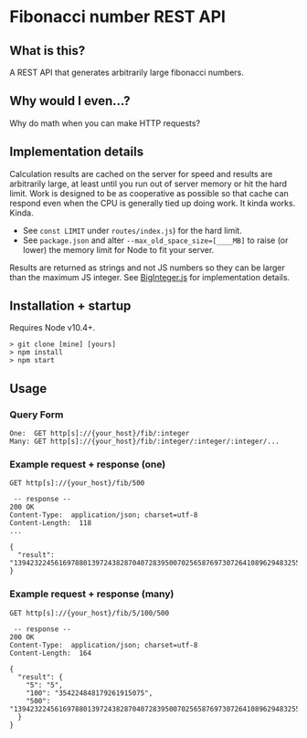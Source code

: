 # Fibonacci number REST API

## What is this?

A REST API that generates arbitrarily large fibonacci numbers.

## Why would I even...?

Why do math when you can make HTTP requests?

## Implementation details

Calculation results are cached on the server for speed and results are arbitrarily large, at least until you run out of server memory or hit the hard limit. Work is designed to be as cooperative as possible so that cache can respond even when the CPU is generally tied up doing work. It kinda works. Kinda.

- See `const LIMIT` under `routes/index.js`) for the hard limit.
- See `package.json` and alter `--max_old_space_size=[____MB]` to raise (or lower) the memory limit for Node to fit your server.

Results are returned as strings and not JS numbers so they can be larger than the maximum JS integer. See [BigInteger.js](https://github.com/peterolson/BigInteger.js) for implementation details.

## Installation + startup

Requires Node v10.4+.

```
> git clone [mine] [yours]
> npm install
> npm start
```

## Usage

### Query Form

```
One:  GET http[s]://{your_host}/fib/:integer
Many: GET http[s]://{your_host}/fib/:integer/:integer/:integer/...
```

### Example request + response (one)

```
GET http[s]://{your_host}/fib/500

 -- response --
200 OK
Content-Type:  application/json; charset=utf-8
Content-Length:  118
...

{
  "result": "139423224561697880139724382870407283950070256587697307264108962948325571622863290691557658876222521294125"
}
```

### Example request + response (many)

```
GET http[s]://{your_host}/fib/5/100/500

 -- response --
200 OK
Content-Type:  application/json; charset=utf-8
Content-Length:  164

{
  "result": {
    "5": "5",
    "100": "354224848179261915075",
    "500": "139423224561697880139724382870407283950070256587697307264108962948325571622863290691557658876222521294125"
  }
}
```